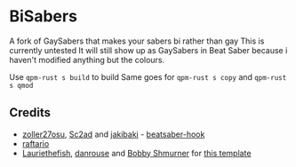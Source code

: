 # BiSabers

A fork of GaySabers that makes your sabers bi rather than gay
This is currently untested
It will still show up as GaySabers in Beat Saber because i haven't modified anything but the colours.

Use `qpm-rust s build` to build
Same goes for `qpm-rust s copy` and `qpm-rust s qmod`

## Credits

* [zoller27osu](https://github.com/zoller27osu), [Sc2ad](https://github.com/Sc2ad) and [jakibaki](https://github.com/jakibaki) - [beatsaber-hook](https://github.com/sc2ad/beatsaber-hook)
* [raftario](https://github.com/raftario)
* [Lauriethefish](https://github.com/Lauriethefish), [danrouse](https://github.com/danrouse) and [Bobby Shmurner](https://github.com/BobbyShmurner) for [this template](https://github.com/Lauriethefish/quest-mod-template)

